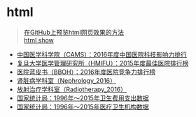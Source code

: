 # html

> [在GitHub上预览html网页效果的方法](https://github.com/bitbyte27/Tutorials/blob/master/Git/%E5%9C%A8GitHub%E4%B8%8A%E9%A2%84%E8%A7%88html%E7%BD%91%E9%A1%B5%E6%95%88%E6%9E%9C%E7%9A%84%E6%96%B9%E6%B3%95.md)<br>
> [html show](https://bitbyte27.github.io/html/)

* [中国医学科学院（CAMS）：2016年度中国医院科技影响力排行](https://bitbyte27.github.io/html/Medical_Data/CAMS_2016.html)
* [复旦大学医学管理研究所（HMIFU）：2015年度最佳医院排行榜](https://bitbyte27.github.io/html/Medical_Data/HMIFU_2015.html)
* [医院蓝皮书（BBOH）：2016年度医院竞争力排行榜](https://bitbyte27.github.io/html/Medical_Data/BBOH_2016.html)
* [肾脏病学科室（Nephrology_2016）](https://bitbyte27.github.io/html/Medical_Data/Nephrology_2016.html)
* [放射治疗学科室（Radiotherapy_2016）](https://bitbyte27.github.io/html/Medical_Data/Radiotherapy_2016.html)
* [国家统计局：1996年～2015年卫生费用支出数据](https://bitbyte27.github.io/html/Macro_Data/Medical_Data_MedicalExpense_1996_2015.html)
* [国家统计局：1996年～2015年医疗卫生机构数据](https://bitbyte27.github.io/html/Macro_Data/Medical_Data_Medicalinstitution_1996_2015.html)
